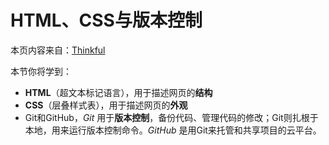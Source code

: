# HTML、CSS与版本控制

本页内容来自：[Thinkful](https://courses.thinkful.com/gh-studentv2/unit/1)

本节你将学到：
- **HTML**（超文本标记语言），用于描述网页的**结构**
- **CSS**（层叠样式表），用于描述网页的**外观**
- Git和GitHub，_Git_ 用于**版本控制**，备份代码、管理代码的修改；Git则扎根于本地，用来运行版本控制命令。_GitHub_ 是用Git来托管和共享项目的云平台。